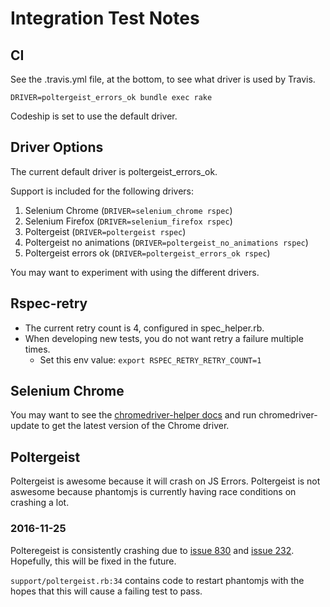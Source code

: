 # Integration Test Notes


## CI
See the .travis.yml file, at the bottom, to see what driver is used by Travis.

  `DRIVER=poltergeist_errors_ok bundle exec rake`

Codeship is set to use the default driver.  
  
## Driver Options
The current default driver is poltergeist_errors_ok.

Support is included for the following drivers:

1. Selenium Chrome (`DRIVER=selenium_chrome rspec`)
1. Selenium Firefox (`DRIVER=selenium_firefox rspec`)
1. Poltergeist (`DRIVER=poltergeist rspec`)
1. Poltergeist no animations (`DRIVER=poltergeist_no_animations rspec`)
1. Poltergeist errors ok (`DRIVER=poltergeist_errors_ok rspec`)

You may want to experiment with using the different drivers.

## Rspec-retry
* The current retry count is 4, configured in spec_helper.rb.
* When developing new tests, you do not want retry a failure multiple times.
  * Set this env value: `export RSPEC_RETRY_RETRY_COUNT=1`

## Selenium Chrome

You may want to see the [chromedriver-helper docs](https://github.com/flavorjones/chromedriver-helper) and run chromedriver-update to get the latest version of the Chrome driver.


## Poltergeist

Poltergeist is awesome because it will crash on JS Errors. Poltergeist is not aswesome because phantomjs is currently having race conditions on crashing a lot.

### 2016-11-25
Polteregeist is consistently crashing due to [issue 830](https://github.com/teampoltergeist/poltergeist/issues/830) and [issue 232](https://github.com/teampoltergeist/poltergeist/issues/232). Hopefully, this will be fixed in the future.

`support/poltergeist.rb:34` contains code to restart phantomjs with the hopes that this will cause a failing test to pass.
